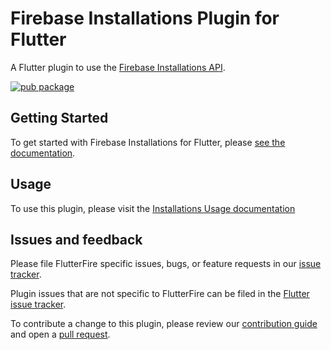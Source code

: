 # Firebase Installations Plugin for Flutter

A Flutter plugin to use the [Firebase Installations API](https://firebase.google.com/docs/projects/manage-installations).

[![pub package](https://img.shields.io/pub/v/firebase_app_installations.svg)](https://pub.dev/packages/firebase_app_installations)

## Getting Started

To get started with Firebase Installations for Flutter, please [see the documentation](https://firebase.google.com/docs/projects/manage-installations#flutter).

## Usage

To use this plugin, please visit the [Installations Usage documentation](https://firebase.google.com/docs/projects/manage-installations#flutter)

## Issues and feedback

Please file FlutterFire specific issues, bugs, or feature requests in our [issue tracker](https://github.com/firebase/flutterfire/issues/new).

Plugin issues that are not specific to FlutterFire can be filed in the [Flutter issue tracker](https://github.com/flutter/flutter/issues/new).

To contribute a change to this plugin,
please review our [contribution guide](https://github.com/firebase/flutterfire/blob/main/CONTRIBUTING.md)
and open a [pull request](https://github.com/firebase/flutterfire/pulls).
